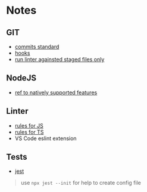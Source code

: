 # Notes

## GIT
* [commits standard](https://www.conventionalcommits.org/en/v1.0.0/)
* [hooks](https://github.com/typicode/husky#readme)
* [run linter againsted staged files only](https://github.com/okonet/lint-staged)

## NodeJS
* [ref to natively supported features](https://node.green/)

## Linter
* [rules for JS](https://standardjs.com/rules.html)
* [rules for TS](https://github.com/standard/eslint-config-standard-with-typescript)
* VS Code eslint extension

## Tests
* [jest](https://jestjs.io/)
> use `npx jest --init` for help to create config file
